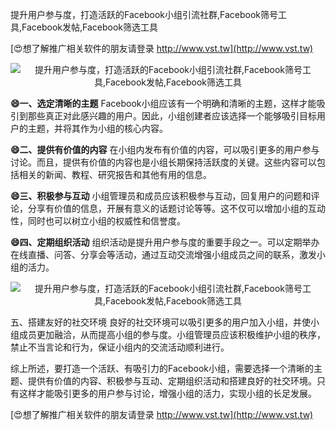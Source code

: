 提升用户参与度，打造活跃的Facebook小组引流社群,Facebook筛号工具,Facebook发帖,Facebook筛选工具

[😍想了解推广相关软件的朋友请登录 http://www.vst.tw](http://www.vst.tw)

 <center><img src="https://vst.tw/MP4/tuiguang/png/8.png" alt="提升用户参与度，打造活跃的Facebook小组引流社群,Facebook筛号工具,Facebook发帖,Facebook筛选工具"></center>

**😄一、选定清晰的主题**
Facebook小组应该有一个明确和清晰的主题，这样才能吸引到那些真正对此感兴趣的用户。因此，小组创建者应该选择一个能够吸引目标用户的主题，并将其作为小组的核心内容。

**😄二、提供有价值的内容**
在小组内发布有价值的内容，可以吸引更多的用户参与讨论。而且，提供有价值的内容也是小组长期保持活跃度的关键。这些内容可以包括相关的新闻、教程、研究报告和其他有用的信息。

**😄三、积极参与互动**
小组管理员和成员应该积极参与互动，回复用户的问题和评论，分享有价值的信息，开展有意义的话题讨论等等。这不仅可以增加小组的互动性，同时也可以树立小组的权威性和信誉度。

**😄四、定期组织活动**
组织活动是提升用户参与度的重要手段之一。可以定期举办在线直播、问答、分享会等活动，通过互动交流增强小组成员之间的联系，激发小组的活力。

 <center><img src="https://vst.tw/MP4/tuiguang/png/1.png" alt="提升用户参与度，打造活跃的Facebook小组引流社群,Facebook筛号工具,Facebook发帖,Facebook筛选工具"></center>

五、搭建友好的社交环境
良好的社交环境可以吸引更多的用户加入小组，并使小组成员更加融洽，从而提高小组的参与度。小组管理员应该积极维护小组的秩序，禁止不当言论和行为，保证小组内的交流活动顺利进行。

综上所述，要打造一个活跃、有吸引力的Facebook小组，需要选择一个清晰的主题、提供有价值的内容、积极参与互动、定期组织活动和搭建良好的社交环境。只有这样才能吸引更多的用户参与讨论，增强小组的活力，实现小组的长足发展。

[😍想了解推广相关软件的朋友请登录 http://www.vst.tw](http://www.vst.tw)



